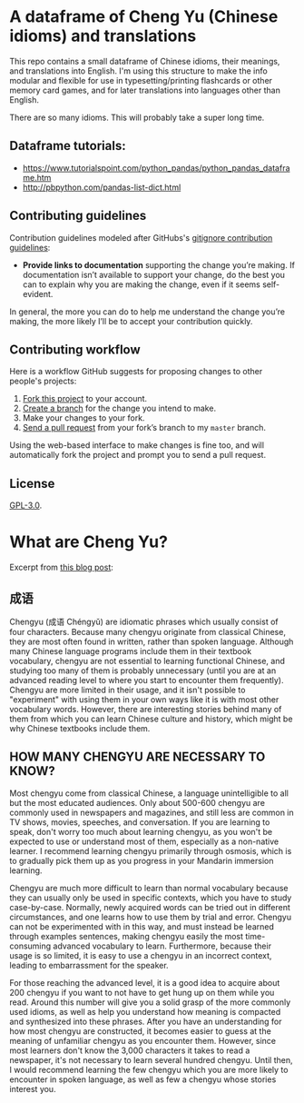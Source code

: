 # A dataframe of Cheng Yu (Chinese idioms) and translations

This repo contains a small dataframe of Chinese idioms, their meanings, and translations into English. I'm using this structure to make the info modular and flexible for use in typesetting/printing flashcards or other memory card games, and for later translations into languages other than English.

There are so many idioms. This will probably take a super long time.

## Dataframe tutorials:

- https://www.tutorialspoint.com/python_pandas/python_pandas_dataframe.htm
- http://pbpython.com/pandas-list-dict.html

## Contributing guidelines

Contribution guidelines modeled after GitHubs's [gitignore contribution guidelines](https://github.com/github/gitignore/edit/master/README.md):

- **Provide links to documentation** supporting the change you’re making.
  If documentation isn’t available to support your change, do the best you can
  to explain why you are making the change, even if it seems self-evident.

In general, the more you can do to help me understand the change you’re making,
the more likely I’ll be to accept your contribution quickly.

## Contributing workflow

Here is a workflow GitHub suggests for proposing changes to other people's projects:

1. [Fork this project][fork] to your account.
2. [Create a branch][branch] for the change you intend to make.
3. Make your changes to your fork.
4. [Send a pull request][pr] from your fork’s branch to my `master` branch.

Using the web-based interface to make changes is fine too, and will automatically 
fork the project and prompt you to send a pull request.

[fork]: https://help.github.com/articles/fork-a-repo/
[branch]: https://help.github.com/articles/creating-and-deleting-branches-within-your-repository
[pr]: https://help.github.com/articles/using-pull-requests/

## License

[GPL-3.0](./LICENSE).

# What are Cheng Yu?
Excerpt from [this blog post](http://blog.tutorming.com/mandarin-chinese-learning-tips/how-to-use-chengyu-properly):

## 成语
Chengyu (成语 Chéngyǔ) are idiomatic phrases which usually consist of four characters. Because many chengyu originate from classical Chinese, they are most often found in written, rather than spoken language. Although many Chinese language programs include them in their textbook vocabulary, chengyu are not essential to learning functional Chinese, and studying too many of them is probably unnecessary (until you are at an advanced reading level to where you start to encounter them frequently). Chengyu are more limited in their usage, and it isn't possible to "experiment" with using them in your own ways like it is with most other vocabulary words. However, there are interesting stories behind many of them from which you can learn Chinese culture and history, which might be why Chinese textbooks include them. 

## HOW MANY CHENGYU ARE NECESSARY TO KNOW?
Most chengyu come from classical Chinese, a language unintelligible to all but the most educated audiences. Only about 500-600 chengyu are commonly used in newspapers and magazines, and still less are common in TV shows, movies, speeches, and conversation. If you are learning to speak, don't worry too much about learning chengyu, as you won't be expected to use or understand most of them, especially as a non-native learner. I recommend learning chengyu primarily through osmosis, which is to gradually pick them up as you progress in your Mandarin immersion learning. 

Chengyu are much more difficult to learn than normal vocabulary because they can usually only be used in specific contexts, which you have to study case-by-case. Normally, newly acquired words can be tried out in different circumstances, and one learns how to use them by trial and error. Chengyu can not be experimented with in this way, and must instead be learned through examples sentences, making chengyu easily the most time-consuming advanced vocabulary to learn. Furthermore, because their usage is so limited, it is easy to use a chengyu in an incorrect context, leading to embarrassment for the speaker. 

For those reaching the advanced level, it is a good idea to acquire about 200 chengyu if you want to not have to get hung up on them while you read. Around this number will give you a solid grasp of the more commonly used idioms, as well as help you understand how meaning is compacted and synthesized into these phrases. After you have an understanding for how most chengyu are constructed, it becomes easier to guess at the meaning of unfamiliar chengyu as you encounter them. However, since most learners don't know the 3,000 characters it takes to read a newspaper, it's not necessary to learn several hundred chengyu. Until then, I would recommend learning the few chengyu which you are more likely to encounter in spoken language, as well as few a chengyu whose stories interest you. 
